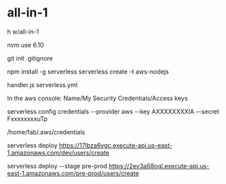 
# all-in-1

h w/all-in-1

nvm use 6.10

git init
.gitignore

npm install -g serverless
serverless create -t aws-nodejs

handler.js
serverless.yml

In the aws console:
Name/My Security Credentials/Access keys

serverless config credentials --provider aws --key AXXXXXXXXIA --secret FxxxxxxxxuTp

/home/fab/.aws/credentials

serverless deploy
https://17lbza6vgc.execute-api.us-east-1.amazonaws.com/dev/users/create

serverless deploy --stage pre-prod
https://2ev3a68oql.execute-api.us-east-1.amazonaws.com/pre-prod/users/create



